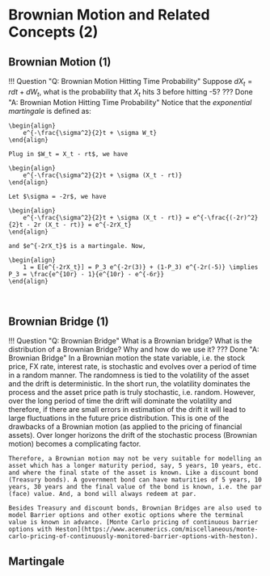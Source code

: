 # Brownian Motion and Related Concepts (2)

## Brownian Motion (1)

!!! Question "Q: Brownian Motion Hitting Time Probability"
    Suppose $dX_t = rdt + dW_t$, what is the probability that $X_t$ hits 3 before hitting -5?
??? Done "A: Brownian Motion Hitting Time Probability" 
    Notice that the *exponential martingale* is defined as:
    
    \begin{align}
        e^{-\frac{\sigma^2}{2}t + \sigma W_t}
    \end{align}
    
    Plug in $W_t = X_t - rt$, we have
    
    \begin{align}
        e^{-\frac{\sigma^2}{2}t + \sigma (X_t - rt)}
    \end{align}

    Let $\sigma = -2r$, we have

    \begin{align}
        e^{-\frac{\sigma^2}{2}t + \sigma (X_t - rt)} = e^{-\frac{(-2r)^2}{2}t - 2r (X_t - rt)} = e^{-2rX_t}
    \end{align}

    and $e^{-2rX_t}$ is a martingale. Now,

    \begin{align}
        1 = E[e^{-2rX_t}] = P_3 e^{-2r(3)} + (1-P_3) e^{-2r(-5)} \implies P_3 = \frac{e^{10r} - 1}{e^{10r} - e^{-6r}}
    \end{align}

&nbsp;&nbsp;&nbsp;&nbsp;&nbsp;

## Brownian Bridge (1)

!!! Question "Q: Brownian Bridge"
    What is a Brownian bridge? What is the distribution of a Brownian Bridge? Why and how do we use it?
??? Done "A: Brownian Bridge" 
    In a Brownian motion the state variable, i.e. the stock price, FX rate, interest rate, is stochastic and evolves over a period of time in a random manner. The randomness is tied to the volatility of the asset and the drift is deterministic. In the short run, the volatility dominates the process and the asset price path is truly stochastic, i.e. random. However, over the long period of time the drift will dominate the volatility and therefore, if there are small errors in estimation of the drift it will lead to large fluctuations in the future price distribution. This is one of the drawbacks of a Brownian motion (as applied to the pricing of financial assets). Over longer horizons the drift of the stochastic process (Brownian motion) becomes a complicating factor.

    Therefore, a Brownian motion may not be very suitable for modelling an asset which has a longer maturity period, say, 5 years, 10 years, etc. and where the final state of the asset is known. Like a discount bond (Treasury bonds). A government bond can have maturities of 5 years, 10 years, 30 years and the final value of the bond is known, i.e. the par (face) value. And, a bond will always redeem at par.

    Besides Treasury and discount bonds, Brownian Bridges are also used to model Barrier options and other exotic options where the terminal value is known in advance. [Monte Carlo pricing of continuous barrier options with Heston](https://www.acenumerics.com/miscellaneous/monte-carlo-pricing-of-continuously-monitored-barrier-options-with-heston).

## Martingale
